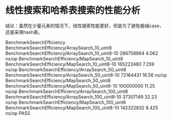 # 线性搜索和哈希表搜索的性能分析
结论：虽然在少量元素的情况下，线性搜索性能更好，但是为了避免极端case，还是采用hash表。

BenchmarkSearchEfficiency
BenchmarkSearchEfficiency/ArraySearch_10_uint8
BenchmarkSearchEfficiency/ArraySearch_10_uint8-10         	286758964	         4.062 ns/op
BenchmarkSearchEfficiency/MapSearch_10_uint8
BenchmarkSearchEfficiency/MapSearch_10_uint8-10           	165222480	         7.259 ns/op
BenchmarkSearchEfficiency/ArraySearch_50_uint8
BenchmarkSearchEfficiency/ArraySearch_50_uint8-10         	72184431	        16.56 ns/op
BenchmarkSearchEfficiency/MapSearch_50_uint8
BenchmarkSearchEfficiency/MapSearch_50_uint8-10           	100000000	        11.25 ns/op
BenchmarkSearchEfficiency/ArraySearch_100_uint8
BenchmarkSearchEfficiency/ArraySearch_100_uint8-10        	37307149	        32.23 ns/op
BenchmarkSearchEfficiency/MapSearch_100_uint8
BenchmarkSearchEfficiency/MapSearch_100_uint8-10          	142322832	         8.425 ns/op
PASS